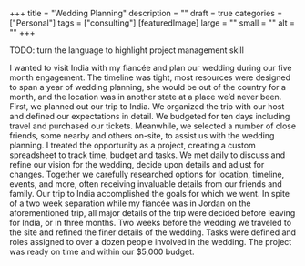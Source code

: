 +++
title = "Wedding Planning"
description = ""
draft = true
categories = ["Personal"]
tags = ["consulting"]
[featuredImage]
  large = ""
  small = ""
  alt   = ""
+++

TODO: turn the language to highlight project management skill

I wanted to visit India with my fiancée and plan our wedding during our five month engagement.  The timeline was tight, most resources were designed to span a year of wedding planning, she would be out of the country for a month, and the location was in another state at a place we’d never been.  First, we planned out our trip to India.  We organized the trip with our host and defined our expectations in detail.  We budgeted for ten days including travel and purchased our tickets.  Meanwhile, we selected a number of close friends, some nearby and others on-site, to assist us with the wedding planning.  I treated the opportunity as a project, creating a custom spreadsheet to track time, budget and tasks.  We met daily to discuss and refine our vision for the wedding, decide upon details and adjust for changes.  Together we carefully researched options for location, timeline, events, and more, often receiving invaluable details from our friends and family.  Our trip to India accomplished the goals for which we went.  In spite of a two week separation while my fiancée was in Jordan on the aforementioned trip, all major details of the trip were decided before leaving for India, or in three months.  Two weeks before the wedding we traveled to the site and refined the finer details of the wedding.  Tasks were defined and roles assigned to over a dozen people involved in the wedding.  The project was ready on time and within our $5,000 budget.
